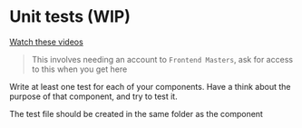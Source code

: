 # Unit tests (WIP)

[Watch these videos](https://frontendmasters.com/courses/testing-practices-principles/)

> This involves needing an account to `Frontend Masters`, ask for access to this when you get here

Write at least one test for each of your components. Have a think about the purpose of that component, and try to test it.

The test file should be created in the same folder as the component
